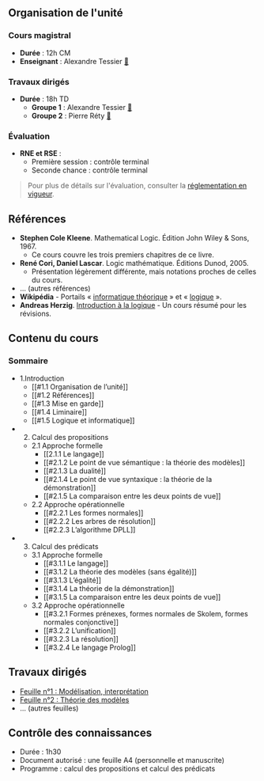 ## Organisation de l'unité

### Cours magistral

- **Durée** : 12h CM
- **Enseignant** : Alexandre Tessier [📧](mailto:Alexandre.Tessier@univ-orleans.fr)

### Travaux dirigés

- **Durée** : 18h TD
    - **Groupe 1** : Alexandre Tessier [📧](mailto:Alexandre.Tessier@univ-orleans.fr)
    - **Groupe 2** : Pierre Réty [📧](mailto:Pierre.Rety@univ-orleans.fr)

### Évaluation

- **RNE et RSE** :
    - Première session : contrôle terminal
    - Seconde chance : contrôle terminal

> Pour plus de détails sur l'évaluation, consulter la [réglementation en vigueur](https://chat.openai.com/c/lien_vers_le_r%C3%A8glement).

## Références

- **Stephen Cole Kleene**. Mathematical Logic. Édition John Wiley & Sons, 1967.
    - Ce cours couvre les trois premiers chapitres de ce livre.
- **René Cori, Daniel Lascar**. Logic mathématique. Éditions Dunod, 2005.
    - Présentation légèrement différente, mais notations proches de celles du cours.
- ... (autres références)
- **Wikipédia** - Portails « [informatique théorique](https://chat.openai.com/c/lien_wikipedia) » et « [logique](https://chat.openai.com/c/lien_wikipedia) ».
- **Andreas Herzig**. [Introduction à la logique](https://chat.openai.com/c/lien_hypertexte) - Un cours résumé pour les révisions.

## Contenu du cours

### Sommaire
- 1.Introduction
  - [[#1.1 Organisation de l’unité]]
  - [[#1.2 Références]]
  - [[#1.3 Mise en garde]]
  - [[#1.4 Liminaire]]
  - [[#1.5 Logique et informatique]]
- 2. Calcul des propositions
  - 2.1 Approche formelle
    - [[2.1.1 Le langage]]
    - [[#2.1.2 Le point de vue sémantique : la théorie des modèles]]
    - [[#2.1.3 La dualité]]
    - [[#2.1.4 Le point de vue syntaxique : la théorie de la démonstration]]
    - [[#2.1.5 La comparaison entre les deux points de vue]]
  - 2.2 Approche opérationnelle
    - [[#2.2.1 Les formes normales]]
    - [[#2.2.2 Les arbres de résolution]]
    - [[#2.2.3 L’algorithme DPLL]]
- 3. Calcul des prédicats
  - 3.1 Approche formelle
    - [[#3.1.1 Le langage]]
    - [[#3.1.2 La théorie des modèles (sans égalité)]]
    - [[#3.1.3 L’égalité]]
    - [[#3.1.4 La théorie de la démonstration]]
    - [[#3.1.5 La comparaison entre les deux points de vue]]
  - 3.2 Approche opérationnelle
    - [[#3.2.1 Formes prénexes, formes normales de Skolem, formes normales conjonctive]]
    - [[#3.2.2 L’unification]]
    - [[#3.2.3 La résolution]]
    - [[#3.2.4 Le langage Prolog]]


## Travaux dirigés

- [Feuille n°1 : Modélisation, interprétation](https://chat.openai.com/c/lien_vers_la_feuille)
- [Feuille n°2 : Théorie des modèles](https://chat.openai.com/c/lien_vers_la_feuille)
- ... (autres feuilles)

## Contrôle des connaissances

- Durée : 1h30
- Document autorisé : une feuille A4 (personnelle et manuscrite)
- Programme : calcul des propositions et calcul des prédicats